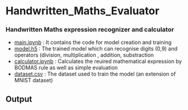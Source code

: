 # Handwritten_Maths_Evaluator
### Handwritten Maths expression recognizer and calculator 

- [main.ipynb](https://github.com/nikkii03/Handwritten_Maths_Evaluator/blob/main/main.ipynb)     : It contains the code for model creation and training
- [model.h5](https://github.com/nikkii03/Handwritten_Maths_Evaluator/blob/main/model.h5)         : The trained model which can recognise digits (0,9) and operators (division, multiplication , addition, substraction
- [calculator.ipynb](https://github.com/nikkii03/Handwritten_Maths_Evaluator/blob/main/calculator.ipynb) : Calculates the reuired mathematical expression by BODMAS rule as well as simple evaluation
- [dataset.csv](https://drive.google.com/file/d/1t24qBQatR0avMiHEaUzuue45olsu51YR/view?usp=sharing) : The dataset used to train the model (an extension of MNIST dataset)

## Output

